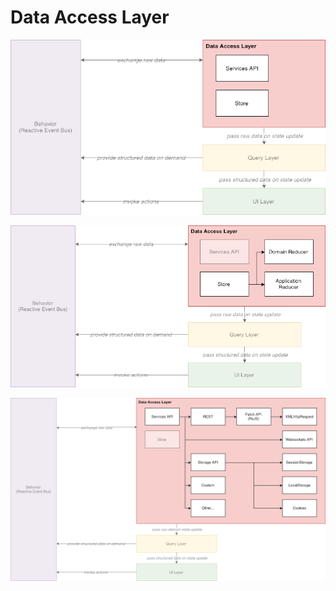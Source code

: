 # Data Access Layer

![](../../.gitbook/assets/betbook-fe-architecture-dal-2.png)

![](../../.gitbook/assets/betbook-fe-architecture-dal-1.png)

![](../../.gitbook/assets/betbook-fe-architecture-dal.png)

